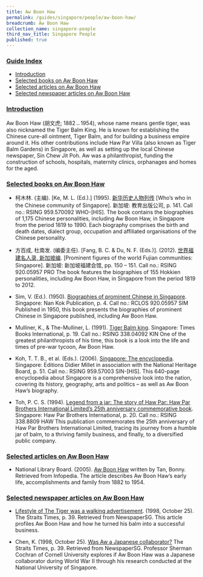 ```yaml
---
title: Aw Boon Haw
permalink: /guides/singapore/people/aw-boon-haw/
breadcrumb: Aw Boon Haw
collection_name: singapore-people
third_nav_title: Singapore People
published: true
---
```


### <u>Guide Index</u>

* [Introduction](#introduction)
* [Selected books on Aw Boon Haw](#selected-books-on-aw-boon-haw)
* [Selected articles on Aw Boon Haw](#selected-articles-on-aw-boon-haw)
* [Selected newspaper articles on Aw Boon Haw](#selected-newspaper-articles-on-aw-boon-haw)


### <u>Introduction</u>

Aw Boon Haw (胡文虎; 1882﹘1954), whose name means gentle tiger, was also nicknamed the Tiger Balm King. He is known for establishing the Chinese cure-all ointment, Tiger Balm, and for building a business empire around it. His other contributions include Haw Par Villa (also known as Tiger Balm Gardens) in Singapore, as well as setting up the local Chinese newspaper, Sin Chew Jit Poh. Aw was a philanthropist, funding the construction of schools, hospitals, maternity clinics, orphanages and homes for the aged.

 

### <u>Selected books on Aw Boon Haw</u>

* 柯木林. (主编). [Ke, M. L. (Ed.).] (1995). [新华历史人物列传](http://eservice.nlb.gov.sg/item_holding_s.aspx?bid=84500628) [Who’s who in the Chinese community of Singapore]. 新加坡: 教育出版公司, p. 141.
Call no.: RSING 959.570092 WHO-\[HIS\].
The book contains the biographies of 1,175 Chinese personalities, including Aw Boon Haw, in Singapore from the period 1819 to 1990. Each biography comprises the birth and death dates, dialect group, occupation and affiliated organisations of the Chinese personality.


* 方百成, 杜南发. (编委主任). [Fang, B. C. & Du, N. F. (Eds.)]. (2012). [世界福建名人录, 新加坡编](http://eservice.nlb.gov.sg/item_holding_s.aspx?bid=200125706). [Prominent figures of the world Fujian communities: Singapore]. 新加坡: 新加坡福建会馆, pp. 150 – 151.
Call no.: RSING 920.05957 PRO
The book features the biographies of 155 Hokkien personalities, including Aw Boon Haw, in Singapore from the period 1819 to 2012.


* Sim, V. (Ed.). (1950). [Biographies of prominent Chinese in Singapore](http://eservice.nlb.gov.sg/item_holding_s.aspx?bid=4983065). Singapore: Nan Kok Publication, p. 4.
Call no.: RCLOS 920.05957 SIM
Published in 1950, this book presents the biographies of prominent Chinese in Singapore published, including Aw Boon Haw.


* Mulliner, K., & The-Mulliner, L. (1991). [Tiger Balm king](http://eservice.nlb.gov.sg/item_holding_s.aspx?bid=84559822). Singapore: Times Books International, p. 19.
Call no.: RSING 338.04092 KIN
One of the greatest philanthropists of his time, this book is a look into the life and times of pre-war tycoon, Aw Boon Haw.


* Koh, T. T. B., et al. (Eds.). (2006). [Singapore: The encyclopedia](http://eservice.nlb.gov.sg/item_holding_s.aspx?bid=12768833). Singapore: Editions Didier Millet in association with the National Heritage Board, p. 51.
Call no.: RSING 959.57003 SIN-\[HIS\].
This 640-page encyclopedia about Singapore is a comprehensive look into the nation, covering its history, geography, arts and politics – as well as Aw Boon Haw’s biography.


* Toh, P. C. S. (1994). [Legend from a jar: The story of Haw Par: Haw Par Brothers International Limited’s 25th anniversary commemorative book](http://eservice.nlb.gov.sg/item_holding_s.aspx?bid=7201626). Singapore: Haw Par Brothers International, p. 20.
Call no.: RSING 338.8809 HAW
This publication commemorates the 25th anniversary of Haw Par Brothers International Limited, tracing its journey from a humble jar of balm, to a thriving family business, and finally, to a diversified public company.


### <u>Selected articles on Aw Boon Haw</u>

* National Library Board. (2005). [Aw Boon Haw](http://eresources.nlb.gov.sg/infopedia/articles/SIP_789_2004-12-23.html) written by Tan, Bonny. Retrieved from Infopedia.
The article describes Aw Boon Haw’s early life, accomplishments and family from 1882 to 1954.


### <u>Selected newspaper articles on Aw Boon Haw</u>

* [Lifestyle of The Tiger was a walking advertisement](http://eresources.nlb.gov.sg/newspapers/Digitised/Article/straitstimes19981025.2.56.4.aspx). (1998, October 25). The Straits Times, p. 39.  Retrieved from NewspaperSG.
This article profiles Aw Boon Haw and how he turned his balm into a successful business.


* Chen, K. (1998, October 25). [Was Aw a Japanese collaborator?](http://eresources.nlb.gov.sg/newspapers/Digitised/Article/straitstimes19981025.2.56.3.aspx) The Straits Times, p. 39. Retrieved from NewspaperSG.
Professor Sherman Cochran of Cornell University explores if Aw Boon Haw was a Japanese collaborator during World War II through his research conducted at the National University of Singapore.